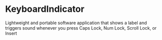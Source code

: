# KeyboardIndicator
Lightweight and portable software application that shows a label and triggers sound whenever you press Caps Lock, Num Lock, Scroll Lock, or Insert
